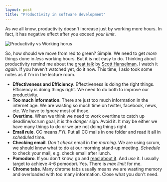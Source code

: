 ```yaml
---
layout: post
title: "Productivity in software development"
---
```


As we all know, productivity doesn't increase just by working more hours. In fact, it has negative effect after you exceed _your limit_.

![Productivity vs Working horus](https://raw.github.com/jittuu/jittuu.github.com/master/images/productivity-workinghours.png)

So, how should we move from red to green? Simple. We need to get _more_ things done in _less_ working hours. But it is not easy to do. Thinking about productivity remind me about the [great talk][talk] by [Scott Hanselman][scott]. I watch it _again_. If you haven't watched yet, do it now. This time, I aslo took some notes as if I'm in the lecture room.

- **Effectiveness and Efficiency**. Effectiveness is doing the right things. Efficiency is doing things right. We need to do both to improve our productivity.
- **Too much information**. There are just too much information in the internet age. We are wasting so much time on twitter, facebook, news, etc. We have to _ignore_ most of those.
- **Overtime**. When we think we need to work overtime to catch up deadline/scrum goal, it is the _danger_ sign. Avoid it. It may be either we have many things to do or we are not doing things right.
- **Email rule**. CC means _FYI_. Put all CC mails in one folder and read it all in _scheduled_ time.
- **Checking email**. _Don't check_ email in the _morning_. We are using scrum, we should know what to do at our morning stand-up meeting. _Schedule_ to check your mail, e.g. check email after lunch.
- **Pomodoro**. If you don't know, go and [read about it][pomodoro]. And _use_ it. I usually target to achieve 4-6 pomodori. Yes. There is _max limit_ for me.
- **Chrome tabs**. Many chrome tabs usually means we are wasting memory and overloaded with too many information. Close what you don't need.


[talk]:http://www.youtube.com/watch?v=FS1mnISoG7U
[scott]:http://www.hanselman.com/
[pomodoro]:http://pomodorotechnique.com/
